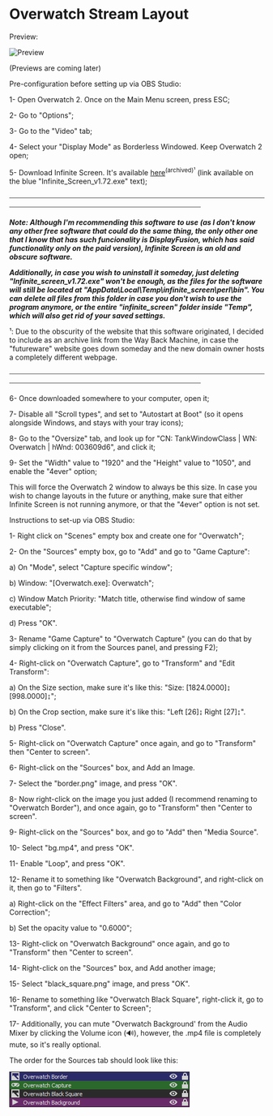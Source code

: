 # Overwatch Stream Layout

Preview: 

![Preview](Preview.gif)

(Previews are coming later)

Pre-configuration before setting up via OBS Studio:

1- Open Overwatch 2. Once on the Main Menu screen, press ESC;

2- Go to "Options";

3- Go to the "Video" tab;

4- Select your "Display Mode" as Borderless Windowed. Keep Overwatch 2 open;

5- Download Infinite Screen. It's available [here](https://web.archive.org/web/20221216153514/http://ynea.futureware.at/cgi-bin/infinite_screen.pl)<sup>(archived)¹</sup> (link available on the blue "Infinite_Screen_v1.72.exe" text);

⎯⎯⎯⎯⎯⎯⎯⎯⎯⎯⎯⎯⎯⎯⎯⎯⎯⎯⎯⎯⎯⎯⎯⎯⎯⎯⎯⎯⎯⎯⎯⎯⎯⎯⎯⎯⎯⎯⎯⎯⎯⎯⎯⎯⎯⎯⎯⎯⎯⎯⎯⎯⎯⎯⎯⎯⎯⎯⎯⎯⎯⎯⎯⎯⎯⎯⎯⎯⎯⎯⎯⎯⎯⎯⎯⎯⎯⎯⎯⎯⎯⎯⎯⎯⎯⎯⎯⎯⎯⎯⎯⎯⎯⎯⎯⎯⎯⎯⎯⎯⎯⎯⎯⎯⎯⎯⎯⎯⎯⎯⎯⎯⎯⎯⎯⎯⎯⎯⎯⎯⎯⎯⎯⎯⎯⎯

***Note: Although I'm recommending this software to use (as I don't know any other free software that could do the same thing, the only other one that I know that has such funcionality is DisplayFusion, which has said functionality only on the paid version), Infinite Screen is an old and obscure software.***

***Additionally, in case you wish to uninstall it someday, just deleting "Infinite_screen_v1.72.exe" won't be enough, as the files for the software will still be located at "AppData\Local\Temp\infinite_screen\perl\bin". You can delete all files from this folder in case you don't wish to use the program anymore, or the entire "infinite_screen" folder inside "Temp", which will also get rid of your saved settings.***

¹: Due to the obscurity of the website that this software originated, I decided to include as an archive link from the Way Back Machine, in case the "futureware" website goes down someday and the new domain owner hosts a completely different webpage.

⎯⎯⎯⎯⎯⎯⎯⎯⎯⎯⎯⎯⎯⎯⎯⎯⎯⎯⎯⎯⎯⎯⎯⎯⎯⎯⎯⎯⎯⎯⎯⎯⎯⎯⎯⎯⎯⎯⎯⎯⎯⎯⎯⎯⎯⎯⎯⎯⎯⎯⎯⎯⎯⎯⎯⎯⎯⎯⎯⎯⎯⎯⎯⎯⎯⎯⎯⎯⎯⎯⎯⎯⎯⎯⎯⎯⎯⎯⎯⎯⎯⎯⎯⎯⎯⎯⎯⎯⎯⎯⎯⎯⎯⎯⎯⎯⎯⎯⎯⎯⎯⎯⎯⎯⎯⎯⎯⎯⎯⎯⎯⎯⎯⎯⎯⎯⎯⎯⎯⎯⎯⎯⎯⎯⎯⎯

6- Once downloaded somewhere to your computer, open it;

7- Disable all "Scroll types", and set to "Autostart at Boot" (so it opens alongside Windows, and stays with your tray icons);

8- Go to the "Oversize" tab, and look up for "CN: TankWindowClass | WN: Overwatch | hWnd: 003609d6", and click it;

9- Set the "Width" value to "1920" and the "Height" value to "1050", and enable the "4ever" option;

This will force the Overwatch 2 window to always be this size. In case you wish to change layouts in the future or anything, make sure that either Infinite Screen is not running anymore, or that the "4ever" option is not set.

Instructions to set-up via OBS Studio:

1- Right click on "Scenes" empty box and create one for "Overwatch";

2- On the "Sources" empty box, go to "Add" and go to "Game Capture":

a) On "Mode", select "Capture specific window";

b) Window: "[Overwatch.exe]: Overwatch";

c) Window Match Priority: "Match title, otherwise find window of same executable";

d) Press "OK".

3- Rename "Game Capture" to "Overwatch Capture" (you can do that by simply clicking on it from the Sources panel, and pressing F2);

4- Right-click on "Overwatch Capture", go to "Transform" and "Edit Transform":

a) On the Size section, make sure it's like this: "Size: [1824.0000]↨ [998.0000]↨";

b) On the Crop section, make sure it's like this: "Left [26]↨ Right [27]↨".

b) Press "Close".

5- Right-click on "Overwatch Capture" once again, and go to "Transform" then "Center to screen".

6- Right-click on the "Sources" box, and Add an Image.

7- Select the "border.png" image, and press "OK".

8- Now right-click on the image you just added (I recommend renaming to "Overwatch Border"), and once again, go to "Transform" then "Center to screen".

9- Right-click on the "Sources" box, and go to "Add" then "Media Source".

10- Select "bg.mp4", and press "OK".

11- Enable "Loop", and press "OK".

12- Rename it to something like "Overwatch Background", and right-click on it, then go to "Filters".

a) Right-click on the "Effect Filters" area, and go to "Add" then "Color Correction";

b) Set the opacity value to "0.6000";

13- Right-click on "Overwatch Background" once again, and go to "Transform" then "Center to screen".

14- Right-click on the "Sources" box, and Add another image;

15- Select "black_square.png" image, and press "OK".

16- Rename to something like "Overwatch Black Square", right-click it, go to "Transform", and click "Center to Screen";

17- Additionally, you can mute "Overwatch Background' from the Audio Mixer by clicking the Volume icon (🔊), however, the .mp4 file is completely mute, so it's really optional.

The order for the Sources tab should look like this:

![Order](order.png)